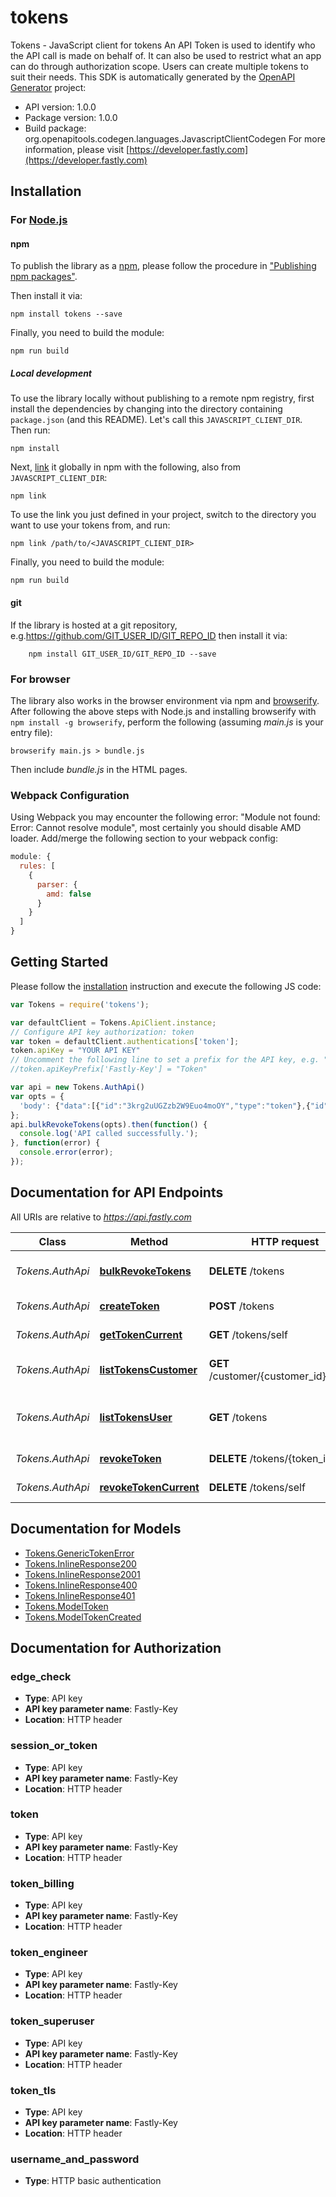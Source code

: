 # tokens

Tokens - JavaScript client for tokens
An API Token is used to identify who the API call is made on behalf of. It can also be used to restrict what an app can do through authorization scope. Users can create multiple tokens to suit their needs.
This SDK is automatically generated by the [OpenAPI Generator](https://openapi-generator.tech) project:

- API version: 1.0.0
- Package version: 1.0.0
- Build package: org.openapitools.codegen.languages.JavascriptClientCodegen
For more information, please visit [https://developer.fastly.com](https://developer.fastly.com)

## Installation

### For [Node.js](https://nodejs.org/)

#### npm

To publish the library as a [npm](https://www.npmjs.com/), please follow the procedure in ["Publishing npm packages"](https://docs.npmjs.com/getting-started/publishing-npm-packages).

Then install it via:

```shell
npm install tokens --save
```

Finally, you need to build the module:

```shell
npm run build
```

##### Local development

To use the library locally without publishing to a remote npm registry, first install the dependencies by changing into the directory containing `package.json` (and this README). Let's call this `JAVASCRIPT_CLIENT_DIR`. Then run:

```shell
npm install
```

Next, [link](https://docs.npmjs.com/cli/link) it globally in npm with the following, also from `JAVASCRIPT_CLIENT_DIR`:

```shell
npm link
```

To use the link you just defined in your project, switch to the directory you want to use your tokens from, and run:

```shell
npm link /path/to/<JAVASCRIPT_CLIENT_DIR>
```

Finally, you need to build the module:

```shell
npm run build
```

#### git

If the library is hosted at a git repository, e.g.https://github.com/GIT_USER_ID/GIT_REPO_ID
then install it via:

```shell
    npm install GIT_USER_ID/GIT_REPO_ID --save
```

### For browser

The library also works in the browser environment via npm and [browserify](http://browserify.org/). After following
the above steps with Node.js and installing browserify with `npm install -g browserify`,
perform the following (assuming *main.js* is your entry file):

```shell
browserify main.js > bundle.js
```

Then include *bundle.js* in the HTML pages.

### Webpack Configuration

Using Webpack you may encounter the following error: "Module not found: Error:
Cannot resolve module", most certainly you should disable AMD loader. Add/merge
the following section to your webpack config:

```javascript
module: {
  rules: [
    {
      parser: {
        amd: false
      }
    }
  ]
}
```

## Getting Started

Please follow the [installation](#installation) instruction and execute the following JS code:

```javascript
var Tokens = require('tokens');

var defaultClient = Tokens.ApiClient.instance;
// Configure API key authorization: token
var token = defaultClient.authentications['token'];
token.apiKey = "YOUR API KEY"
// Uncomment the following line to set a prefix for the API key, e.g. "Token" (defaults to null)
//token.apiKeyPrefix['Fastly-Key'] = "Token"

var api = new Tokens.AuthApi()
var opts = {
  'body': {"data":[{"id":"3krg2uUGZzb2W9Euo4moOY","type":"token"},{"id":"71ZA6hv2FO6tGEQIE203Xj","type":"token"}]} // {Object} 
};
api.bulkRevokeTokens(opts).then(function() {
  console.log('API called successfully.');
}, function(error) {
  console.error(error);
});


```

## Documentation for API Endpoints

All URIs are relative to *https://api.fastly.com*

Class | Method | HTTP request | Description
------------ | ------------- | ------------- | -------------
*Tokens.AuthApi* | [**bulkRevokeTokens**](docs/AuthApi.md#bulkRevokeTokens) | **DELETE** /tokens | Revoke multiple tokens
*Tokens.AuthApi* | [**createToken**](docs/AuthApi.md#createToken) | **POST** /tokens | Create a token
*Tokens.AuthApi* | [**getTokenCurrent**](docs/AuthApi.md#getTokenCurrent) | **GET** /tokens/self | Get the current token
*Tokens.AuthApi* | [**listTokensCustomer**](docs/AuthApi.md#listTokensCustomer) | **GET** /customer/{customer_id}/tokens | List tokens for a customer
*Tokens.AuthApi* | [**listTokensUser**](docs/AuthApi.md#listTokensUser) | **GET** /tokens | List tokens for the authenticated user
*Tokens.AuthApi* | [**revokeToken**](docs/AuthApi.md#revokeToken) | **DELETE** /tokens/{token_id} | Revoke a token
*Tokens.AuthApi* | [**revokeTokenCurrent**](docs/AuthApi.md#revokeTokenCurrent) | **DELETE** /tokens/self | Revoke the current token


## Documentation for Models

 - [Tokens.GenericTokenError](docs/GenericTokenError.md)
 - [Tokens.InlineResponse200](docs/InlineResponse200.md)
 - [Tokens.InlineResponse2001](docs/InlineResponse2001.md)
 - [Tokens.InlineResponse400](docs/InlineResponse400.md)
 - [Tokens.InlineResponse401](docs/InlineResponse401.md)
 - [Tokens.ModelToken](docs/ModelToken.md)
 - [Tokens.ModelTokenCreated](docs/ModelTokenCreated.md)


## Documentation for Authorization



### edge_check


- **Type**: API key
- **API key parameter name**: Fastly-Key
- **Location**: HTTP header



### session_or_token


- **Type**: API key
- **API key parameter name**: Fastly-Key
- **Location**: HTTP header



### token


- **Type**: API key
- **API key parameter name**: Fastly-Key
- **Location**: HTTP header



### token_billing


- **Type**: API key
- **API key parameter name**: Fastly-Key
- **Location**: HTTP header



### token_engineer


- **Type**: API key
- **API key parameter name**: Fastly-Key
- **Location**: HTTP header



### token_superuser


- **Type**: API key
- **API key parameter name**: Fastly-Key
- **Location**: HTTP header



### token_tls


- **Type**: API key
- **API key parameter name**: Fastly-Key
- **Location**: HTTP header



### username_and_password

- **Type**: HTTP basic authentication

